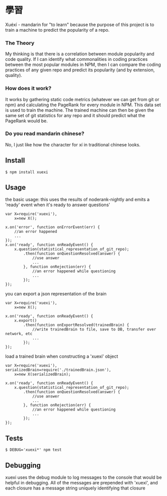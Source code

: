 # 學習
Xuéxí - mandarin for "to learn" because the purpose of this project is to train a machine to predict the popularity of a repo.
### The Theory
 My thinking is that there is a correlation between module popularity and code quality. If I can identify what commonalities in coding practices between the most popular modules in NPM, then I can compare the coding practices of any given repo and predict its popularity (and by extension, quality).
### How does it work?
 It works by gathering static code metrics (whatever we can get from git or npm) and calculating the PageRank for every module in NPM. This data set is used to train the machine. The trained machine can then be given the same set of git statistics for any repo and it should predict what the PageRank would be. 
### Do you read mandarin chinese?
No, I just like how the character for xí in traditional chinese looks.

## Install
```
$ npm install xuexi
```

## Usage
the basic usage: this uses the results of noderank-nightly and emits a 'ready' event when it's ready to answer questions'
```
var X=require('xuexi'),
	x=new X();

x.on('error', function onErrorEvent(err) {
	//an error happened
	...
});
x.on('ready', function onReadyEvent() {
	x.question(statistical_representation_of_git_repo);
		.then(function onQuestionResolved(answer) {
			//use answer
			...
		}, function onRejection(err) {
			//an error happened while questioning
			...
		});
});

```
you can export a json representation of the brain
```
var X=require('xuexi'),
	x=new X();

x.on('ready', function onReadyEvent() {
	x.export()
		.then(function onExportResolved(trainedBrain) {
			//write trainedBrain to file, save to DB, transfer over network, etc
			...
		});
});
```
load a trained brain when constructing a 'xuexi' object
```
var X=require('xuexi'), serializedBrain=require('./trainedBrain.json'),
	x=new X(serializedBrain);

x.on('ready', function onReadyEvent() {
	x.question(statistical_representation_of_git_repo);
		.then(function onQuestionResolved(answer) {
			//use answer
			...
		}, function onRejection(err) {
			//an error happened while questioning
			...
		});
});
```

## Tests
```
$ DEBUG='xuexi*' npm test
```

## Debugging
xuexi uses the debug module to log messages to the console that would be helpful in debugging. All of the messages are prepended with 'xuexi', and each closure has a message string uniquely identifying that closure
